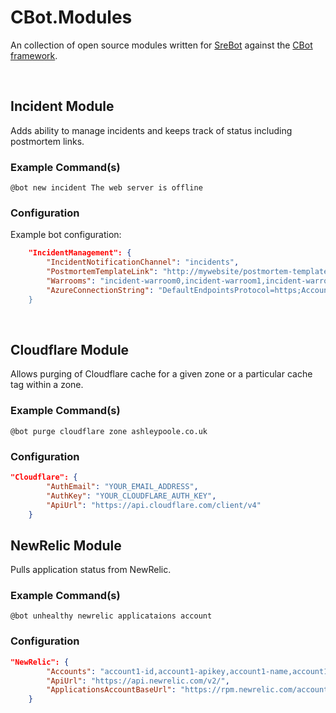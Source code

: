 # CBot.Modules

An collection of open source modules written for [SreBot](https://github.com/AshleyPoole/srebot) against the [CBot framework](https://github.com/AshleyPoole/CBot).

<br>

## Incident Module

Adds ability to manage incidents and keeps track of status including postmortem links.

### Example Command(s)

`@bot new incident The web server is offline`

### Configuration

Example bot configuration:

```json
    "IncidentManagement": {
		"IncidentNotificationChannel": "incidents",
		"PostmortemTemplateLink": "http://mywebsite/postmortem-template",
		"Warrooms": "incident-warroom0,incident-warroom1,incident-warroom2",
		"AzureConnectionString": "DefaultEndpointsProtocol=https;AccountName=YOUR_ACCOUNT_NAME;AccountKey=YOUR_ACCOUNT_KEY;
	}
```

<br>

## Cloudflare Module

Allows purging of Cloudflare cache for a given zone or a particular cache tag within a zone.

### Example Command(s)

`@bot purge cloudflare zone ashleypoole.co.uk`

### Configuration

```json
"Cloudflare": {
		"AuthEmail": "YOUR_EMAIL_ADDRESS",
		"AuthKey": "YOUR_CLOUDFLARE_AUTH_KEY",
		"ApiUrl": "https://api.cloudflare.com/client/v4"
	}
```

## NewRelic Module

Pulls application status from NewRelic.

### Example Command(s)

`@bot unhealthy newrelic applicataions account`

### Configuration

```json
"NewRelic": {
		"Accounts": "account1-id,account1-apikey,account1-name,account1-is-default|account2-id,account2-apikey,account2-name,account2-is-default",
		"ApiUrl": "https://api.newrelic.com/v2/",
		"ApplicationsAccountBaseUrl": "https://rpm.newrelic.com/accounts/{accountId}/applications/"
	}
```
